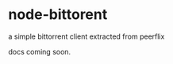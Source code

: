 node-bittorent
==============

a simple bittorrent client extracted from peerflix


docs coming soon.
